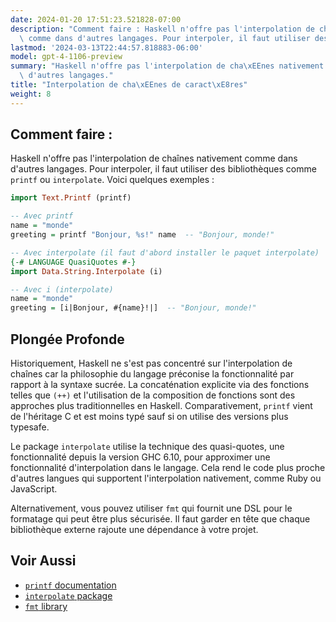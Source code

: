 ```yaml
---
date: 2024-01-20 17:51:23.521828-07:00
description: "Comment faire : Haskell n'offre pas l'interpolation de cha\xEEnes nativement\
  \ comme dans d'autres langages. Pour interpoler, il faut utiliser des\u2026"
lastmod: '2024-03-13T22:44:57.818883-06:00'
model: gpt-4-1106-preview
summary: "Haskell n'offre pas l'interpolation de cha\xEEnes nativement comme dans\
  \ d'autres langages."
title: "Interpolation de cha\xEEnes de caract\xE8res"
weight: 8
---
```


## Comment faire :
Haskell n'offre pas l'interpolation de chaînes nativement comme dans d'autres langages. Pour interpoler, il faut utiliser des bibliothèques comme `printf` ou `interpolate`. Voici quelques exemples :

```haskell
import Text.Printf (printf)

-- Avec printf
name = "monde"
greeting = printf "Bonjour, %s!" name  -- "Bonjour, monde!"

-- Avec interpolate (il faut d'abord installer le paquet interpolate)
{-# LANGUAGE QuasiQuotes #-}
import Data.String.Interpolate (i)

-- Avec i (interpolate)
name = "monde"
greeting = [i|Bonjour, #{name}!|]  -- "Bonjour, monde!"
```

## Plongée Profonde
Historiquement, Haskell ne s'est pas concentré sur l'interpolation de chaînes car la philosophie du langage préconise la fonctionnalité par rapport à la syntaxe sucrée. La concaténation explicite via des fonctions telles que `(++)` et l'utilisation de la composition de fonctions sont des approches plus traditionnelles en Haskell. Comparativement, `printf` vient de l'héritage C et est moins typé sauf si on utilise des versions plus typesafe.

Le package `interpolate` utilise la technique des quasi-quotes, une fonctionnalité depuis la version GHC 6.10, pour approximer une fonctionnalité d'interpolation dans le langage. Cela rend le code plus proche d'autres langues qui supportent l'interpolation nativement, comme Ruby ou JavaScript.

Alternativement, vous pouvez utiliser `fmt` qui fournit une DSL pour le formatage qui peut être plus sécurisée. Il faut garder en tête que chaque bibliothèque externe rajoute une dépendance à votre projet.

## Voir Aussi
- [`printf` documentation](https://hackage.haskell.org/package/base-4.16.1.0/docs/Text-Printf.html)
- [`interpolate` package](https://hackage.haskell.org/package/interpolate)
- [`fmt` library](https://hackage.haskell.org/package/fmt-0.6.1.2/docs/Fmt.html)

